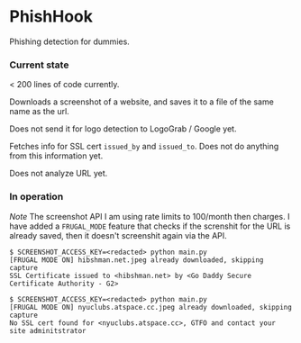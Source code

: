 PhishHook
=========

Phishing detection for dummies.


### Current state

< 200 lines of code currently.


Downloads a screenshot of a website, and saves it to a file of the same name as
the url. 

Does not send it for logo detection to  LogoGrab / Google yet.

Fetches info for SSL cert `issued_by` and `issued_to`. Does not do anything from
this information yet.

Does not analyze URL yet.

### In operation

*Note* The screenshot API I am using rate limits to 100/month then charges.
I have added a `FRUGAL_MODE` feature that checks if the screnshit for the URL is
already saved, then it doesn't screenshit again via the API.

```
$ SCREENSHOT_ACCESS_KEY=<redacted> python main.py
[FRUGAL MODE ON] hibshman.net.jpeg already downloaded, skipping capture
SSL Certificate issued to <hibshman.net> by <Go Daddy Secure Certificate Authority - G2>
```

```
$ SCREENSHOT_ACCESS_KEY=<redacted> python main.py
[FRUGAL MODE ON] nyuclubs.atspace.cc.jpeg already downloaded, skipping capture
No SSL cert found for <nyuclubs.atspace.cc>, GTFO and contact your site adminitstrator
```
